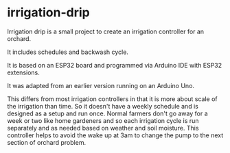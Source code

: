 # irrigation-drip

Irrigation drip is a small project to create an irrigation controller for an orchard.

It includes schedules and backwash cycle.

It is based on an ESP32 board and programmed via Arduino IDE with ESP32 extensions.

It was adapted from an earlier version running on an Arduino Uno.

This differs from most irrigation controllers in that it is more about scale of the irrigation than time. 
So it doesn't have a weekly schedule and is designed as a setup and run once.
Normal farmers don't go away for a week or two like home gardeners and so each irrigation cycle is run separately and as needed based on weather and soil moisture.
This controller helps to avoid the wake up at 3am to change the pump to the next section of orchard problem.
